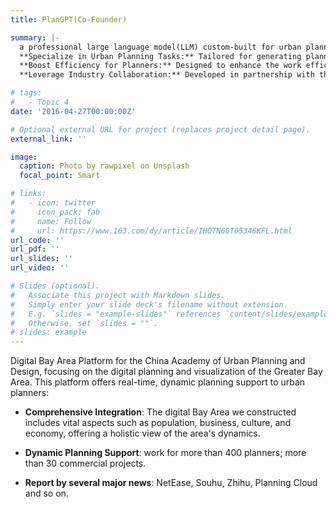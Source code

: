 ```yaml
---
title: PlanGPT(Co-Founder)

summary: |-
  a professional large language model(LLM) custom-built for urban planning, aiming to   
  **Specialize in Urban Planning Tasks:** Tailored for generating planning texts, information retrieval, and document evaluation specific to city planning.   
  **Boost Efficiency for Planners:** Designed to enhance the work efficiency of urban planning professionals by addressing their unique challenges.   
  **Leverage Industry Collaboration:** Developed in partnership with the China Urban Planning & Design, our co-planner project integrates industry-specific insights and technologies, culminating in a successful venture securing 600,000 RMB in funding.

# tags:
#   - Topic 4
date: '2016-04-27T00:00:00Z'

# Optional external URL for project (replaces project detail page).
external_link: ''

image:
  caption: Photo by rawpixel on Unsplash
  focal_point: Smart

# links:
#   - icon: twitter
#     icon_pack: fab
#     name: Follow
#     url: https://www.163.com/dy/article/IHOTN6GT05346KFL.html
url_code: ''
url_pdf: ''
url_slides: ''
url_video: ''

# Slides (optional).
#   Associate this project with Markdown slides.
#   Simply enter your slide deck's filename without extension.
#   E.g. `slides = "example-slides"` references `content/slides/example-slides.md`.
#   Otherwise, set `slides = ""`.
# slides: example
---
```


Digital Bay Area Platform for the China Academy of Urban Planning and Design, focusing on the digital planning and visualization of the Greater Bay Area. This platform offers real-time, dynamic planning support to urban planners:

- **Comprehensive Integration**: The digital Bay Area we constructed includes vital aspects such as population, business, culture, and economy, offering a holistic view of the area's dynamics.

- **Dynamic Planning Support**: work for more than 400 planners; more than 30 commercial projects. 

- **Report by several major news**: NetEase, Souhu, Zhihu, Planning Cloud and so on.